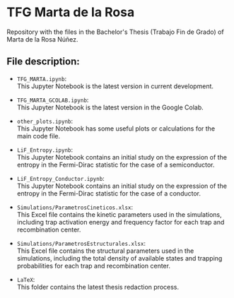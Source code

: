 # TFG Marta de la Rosa
Repository with the files in the Bachelor's Thesis (Trabajo Fin de Grado) of Marta de la Rosa Núñez.

## File description:

- `TFG_MARTA.ipynb`:  
    This Jupyter Notebook is the latest version in current development.

- `TFG_MARTA_GCOLAB.ipynb`:  
    This Jupyter Notebook is the latest version in the Google Colab.

- `other_plots.ipynb`:  
    This Jupyter Notebook has some useful plots or calculations for the main code file.

- `LiF_Entropy.ipynb`:  
    This Jupyter Notebook contains an initial study on the expression of the entropy in the Fermi-Dirac statistic for the case of a semiconductor.

- `LiF_Entropy_Conductor.ipynb`:  
    This Jupyter Notebook contains an initial study on the expression of the entropy in the Fermi-Dirac statistic for the case of a conductor.

- `Simulations/ParametrosCineticos.xlsx`:  
    This Excel file contains the kinetic parameters used in the simulations, including trap activation energy and frequency factor for each trap and recombination center.

- `Simulations/ParametrosEstructurales.xlsx`:  
    This Excel file contains the structural parameters used in the simulations, including the total density of available states and trapping probabilities for each trap and recombination center.

- `LaTeX`:  
    This folder contains the latest thesis redaction process.